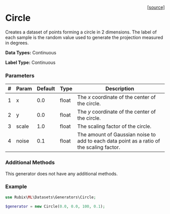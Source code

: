 <span style="float:right;"><a href="https://github.com/RubixML/RubixML/blob/master/src/Datasets/Generators/Circle.php">[source]</a></span>

# Circle
Creates a dataset of points forming a circle in 2 dimensions. The label of each sample is the random value used to generate the projection measured in degrees.

**Data Types:** Continuous

**Label Type:** Continuous

### Parameters
| # | Param | Default | Type | Description |
|---|---|---|---|---|
| 1 | x | 0.0 | float | The *x* coordinate of the center of the circle. |
| 2 | y | 0.0 | float | The *y* coordinate of the center of the circle. |
| 3 | scale | 1.0 | float | The scaling factor of the circle. |
| 4 | noise | 0.1 | float | The amount of Gaussian noise to add to each data point as a ratio of the scaling factor. |

### Additional Methods
This generator does not have any additional methods.

### Example
```php
use Rubix\ML\Datasets\Generators\Circle;

$generator = new Circle(0.0, 0.0, 100, 0.1);
```